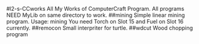 #l2-s-CCworks
All My Works of ComputerCraft Program.
  All programs NEED MyLib on same directory to work.
##mining
Simple linear mining program.
  Usage:
    mining <distance>
  You need Torch on Slot 15 and Fuel on Slot 16 currently.
##remocon
Small interpriter for turtle.
##wdcut
Wood chopping program
